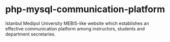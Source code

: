 # php-mysql-communication-platform
Istanbul Medipol University MEBIS-like website which establishes an effective communication platform among instructors, students and department secretaries.
